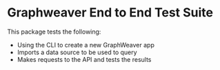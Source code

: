 # Graphweaver End to End Test Suite

This package tests the following:

- Using the CLI to create a new GraphWeaver app
- Imports a data source to be used to query
- Makes requests to the API and tests the results
